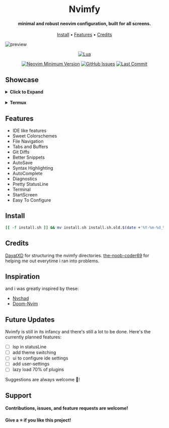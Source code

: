 <h1 align="center">Nvimfy</h1>
<h4 align="center">minimal and robust neovim configuration, built for all screens.</h4>

<p align="center">
  <a href="#setup">Install</a> •
  <a href="#features">Features</a> •
  <a href="#credits">Credits</a>
</p>

![preview](https://raw.githubusercontent.com/AyeSpacey/flexes/main/nvimfy/theme1.png)

<div align="center">

[![Lua](https://img.shields.io/badge/Made%20with%20Lua-blueviolet.svg?style=for-the-badge&logo=lua)](https://lua.org)

</div>
<div align="center">

[![Neovim Minimum Version](https://img.shields.io/badge/Neovim-0.5+-blueviolet.svg?style=flat-square&logo=Neovim&logoColor=white)](https://github.com/neovim/neovim)
[![GitHub Issues](https://img.shields.io/github/issues/AyeSpacey/Nvimfy.svg?style=flat-square&label=Issues&color=fc0330)](https://github.com/AyeSpacey/Nvimfy/issues)
[![Last Commit](https://img.shields.io/github/last-commit/AyeSpacey/Nvimfy.svg?style=flat-square&label=Last%20Commit&color=fc0330)](https://github.com/AyeSpacey/Nvimfy/pulse)

</div>

## Showcase

<details><summary><b>Click to Expand</b></summary>

----

![preview](https://raw.githubusercontent.com/AyeSpacey/flexes/main/nvimfy/files.png)
![preview](https://raw.githubusercontent.com/AyeSpacey/flexes/main/nvimfy/utility.png)
![preview](https://raw.githubusercontent.com/AyeSpacey/flexes/main/nvimfy/theme2.png)
![preview](https://raw.githubusercontent.com/AyeSpacey/flexes/main/nvimfy/theme3.png)
![preview](https://raw.githubusercontent.com/AyeSpacey/flexes/main/nvimfy/theme4.png)
![preview](https://raw.githubusercontent.com/AyeSpacey/flexes/main/nvimfy/theme5.png)
![preview](https://raw.githubusercontent.com/AyeSpacey/flexes/main/nvimfy/terminal.png)

----

</details>
<br>
<details><summary><b>Termux</b></summary>

----

![preview](https://raw.githubusercontent.com/AyeSpacey/flexes/main/nvimfy/device/dashboard.jpg)
![preview](https://raw.githubusercontent.com/AyeSpacey/flexes/main/nvimfy/device/theme1.jpg)
![preview](https://raw.githubusercontent.com/AyeSpacey/flexes/main/nvimfy/device/files.jpg)
![preview](https://raw.githubusercontent.com/AyeSpacey/flexes/main/nvimfy/device/utility.jpg)
![preview](https://raw.githubusercontent.com/AyeSpacey/flexes/main/nvimfy/device/theme2.jpg)
![preview](https://raw.githubusercontent.com/AyeSpacey/flexes/main/nvimfy/device/theme3.jpg)
![preview](https://raw.githubusercontent.com/AyeSpacey/flexes/main/nvimfy/device/theme4.jpg)

----

</details>

## Features

- IDE like features
- Sweet Colorschemes
- File Navigation
- Tabs and Buffers
- Git Diffs
- Better Snippets
- AutoSave
- Syntax Highlighting
- AutoComplete
- Diagnostics
- Pretty StatusLine
- Terminal
- StartScreen
- Easy To Configure

## Install
```bash
[[ -f install.sh ]] && mv install.sh install.sh.old.$(date +'%Y-%m-%d_%R') ; wget https://raw.githubusercontent.com/AyeSpacey/Nvimfy/main/install.sh && chmod +x install.sh && ./install.sh
```

## Credits
[DayatXD](https://github.com/DayatXD) for structuring the nvimfy directories.
[the-noob-coder69](https://github.com/the-noob-coder69) for helping me out everytime i ran into problems.

## Inspiration
and i was greatly inspired by these:
- [Nvchad](https://github.com/NvChad/NvChad)
- [Doom-Nvim](https://github.com/NTBBloodbath/doom-nvim)

## Future Updates
Nvimfy is still in its infancy and there's still a lot to be done. Here's the currently planned features:

- [ ] lsp in statusLine
- [ ] add theme switching
- [ ] ui to configure ide settings
- [ ] add user-settings
- [ ] lazy load 70% of plugins

Suggestions are always welcome :slightly_smiling_face:!

## Support
#### Contributions, issues, and feature requests are welcome!
#### Give a ⭐️ if you like this project!

